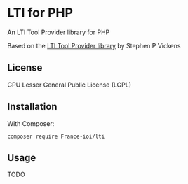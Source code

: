# LTI for PHP

An LTI Tool Provider library for PHP

Based on the [LTI Tool Provider library][original_library] by Stephen P Vickens

## License

GPU Lesser General Public License (LGPL)

## Installation

With Composer:

    composer require France-ioi/lti

## Usage

TODO

[original_library]: http://projects.oscelot.org/gf/projects/php-basic-lti/
